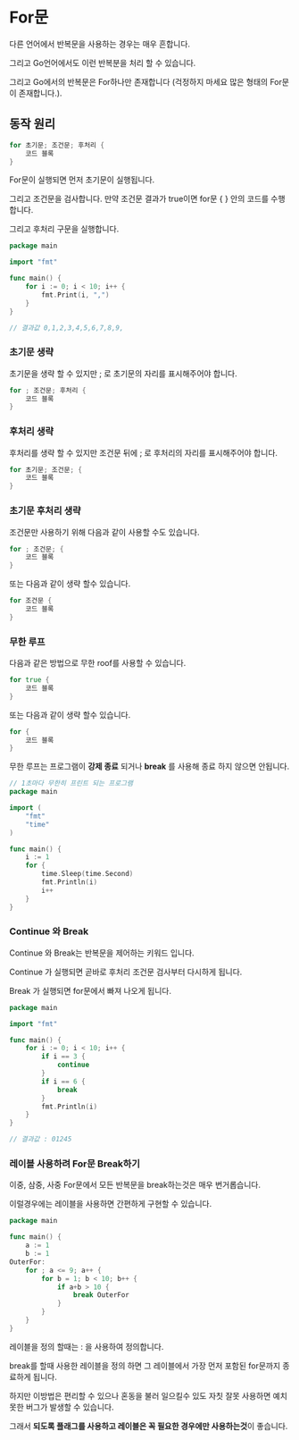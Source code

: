 # For문



다른 언어에서 반복문을 사용하는 경우는 매우 흔합니다.

그리고 Go언어에서도 이런 반복분을 처리 할 수 있습니다.

그리고 Go에서의 반복문은 For하나만 존재합니다 (걱정하지 마세요 많은 형태의 For문이 존재합니다.).



## 동작 원리

```go
for 초기문; 조건문; 후처리 {
	코드 블록
}
```

For문이 실행되면 먼저 초기문이 실행됩니다.

그리고 조건문을 검사합니다. 만약 조건문 결과가 true이면 for문 { } 안의 코드를 수행합니다.

그리고 후처리 구문을 실행합니다.

```go
package main

import "fmt"

func main() {
	for i := 0; i < 10; i++ {
		fmt.Print(i, ",")
	}
}

// 결과값 0,1,2,3,4,5,6,7,8,9,   
```



### 초기문 생략

초기문을 생략 할 수 있지만 ; 로 초기문의 자리를 표시해주어야 합니다.

```go
for ; 조건문; 후처리 {
	코드 블록
}
```





### 후처리 생략

후처리를 생략 할 수 있지만 조건문 뒤에 ; 로 후처리의 자리를 표시해주어야 합니다.

```go
for 초기문; 조건문; {
	코드 블록
}
```



### 초기문 후처리 생략

조건문만 사용하기 위해 다음과 같이 사용할 수도 있습니다.

```go
for ; 조건문; {
	코드 블록
}
```

또는 다음과 같이 생략 할수 있습니다.

```go
for 조건문 {
	코드 블록
}
```



### 무한 루프

다음과 같은 방법으로 무한 roof를 사용할 수 있습니다.

```go
for true {
	코드 블록
}
```

또는 다음과 같이 생략 할수 있습니다.

```go
for {
	코드 블록
}
```

무한 루프는 프로그램이 **강제 종료** 되거나 **break** 를 사용해 종료 하지 않으면 안됩니다.

```go
// 1초마다 무한히 프린트 되는 프로그램
package main

import (
	"fmt"
	"time"
)

func main() {
	i := 1
	for {
		time.Sleep(time.Second)
		fmt.Println(i)
		i++
	}
}
```



### Continue 와 Break

Continue 와 Break는 반복문을 제어하는 키워드 입니다.

Continue 가 실행되면 곧바로 후처리 조건문 검사부터 다시하게 됩니다.

Break 가 실행되면 for문에서 빠져 나오게 됩니다.

```go
package main

import "fmt"

func main() {
	for i := 0; i < 10; i++ {
		if i == 3 {
			continue
		}
		if i == 6 {
			break
		}
		fmt.Println(i)
	}
}

// 결과값 : 01245
```



### 레이블 사용하려 For문 Break하기

이중, 삼중, 사중 For문에서 모든 반복문을 break하는것은 매우 번거롭습니다.

이럴경우에는 레이블을 사용하면 간편하게 구현할 수 있습니다.

```go
package main

func main() {
	a := 1
	b := 1
OuterFor:
	for ; a <= 9; a++ {
		for b = 1; b < 10; b++ {
			if a+b > 10 {
				break OuterFor
			}
		}
	}
}

```

레이블을 정의 할때는 : 을 사용하여 정의합니다.

break를 할때 사용한 레이블을 정의 하면 그 레이블에서 가장 먼저 포함된 for문까지 종료하게 됩니다.

하지만 이방법은 편리할 수 있으나 혼동을 불러 일으킬수 있도 자칫 잘못 사용하면 예치 못한 버그가 발생할 수 있습니다.

그래서 **되도록 플래그를 사용하고 레이블은 꼭 필요한 경우에만 사용하는것**이 좋습니다.

